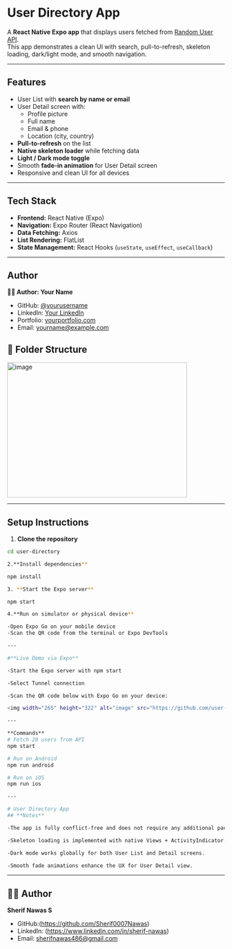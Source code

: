 # User Directory App

A **React Native Expo app** that displays users fetched from [Random User API](https://randomuser.me/api).  
This app demonstrates a clean UI with search, pull-to-refresh, skeleton loading, dark/light mode, and smooth navigation.

---

## **Features**

- User List with **search by name or email**
- User Detail screen with:
  - Profile picture
  - Full name
  - Email & phone
  - Location (city, country)
- **Pull-to-refresh** on the list
- **Native skeleton loader** while fetching data
- **Light / Dark mode toggle**
- Smooth **fade-in animation** for User Detail screen
- Responsive and clean UI for all devices

---

## **Tech Stack**

- **Frontend:** React Native (Expo)
- **Navigation:** Expo Router (React Navigation)
- **Data Fetching:** Axios
- **List Rendering:** FlatList
- **State Management:** React Hooks (`useState`, `useEffect`, `useCallback`)

---
## Author

**👨‍💻 Author: Your Name**

- GitHub: [@yourusername](https://github.com/yourusername)
- LinkedIn: [Your LinkedIn](https://linkedin.com/in/yourprofile)
- Portfolio: [yourportfolio.com](https://yourportfolio.com)
- Email: yourname@example.com

## 📂 Folder Structure  

<img width="416" height="312" alt="image" src="https://github.com/user-attachments/assets/251b899d-720e-48c1-abed-d508de3dbe6e" />

---

## **Setup Instructions**

1. **Clone the repository**
```bash
cd user-directory

2.**Install dependencies**

npm install

3. **Start the Expo server**

npm start

4.**Run on simulator or physical device**

-Open Expo Go on your mobile device
-Scan the QR code from the terminal or Expo DevTools

---

#**Live Demo via Expo**

-Start the Expo server with npm start

-Select Tunnel connection

-Scan the QR code below with Expo Go on your device:

<img width="265" height="322" alt="image" src="https://github.com/user-attachments/assets/724a0987-26ca-483f-8e75-030543f99726" />

---

**Commands**
# Fetch 20 users from API
npm start

# Run on Android
npm run android

# Run on iOS
npm run ios

---

# User Directory App
## **Notes**

-The app is fully conflict-free and does not require any additional packages beyond Expo defaults.

-Skeleton loading is implemented with native Views + ActivityIndicator.

-Dark mode works globally for both User List and Detail screens.

-Smooth fade animations enhance the UX for User Detail view.
```


---

## 👨‍💻 Author

**Sherif Nawas S**

- GitHub:(https://github.com/Sherif0007Nawas) 
- LinkedIn: (https://www.linkedin.com/in/sherif-nawas)
- Email: sherifnawas486@gmail.com


